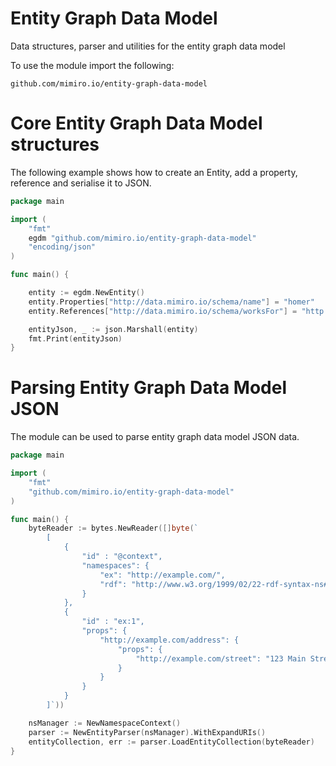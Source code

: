 
# Entity Graph Data Model

Data structures, parser and utilities for the entity graph data model

To use the module import the following:

`github.com/mimiro.io/entity-graph-data-model`

# Core Entity Graph Data Model structures

The following example shows how to create an Entity, add a property, reference and serialise it to JSON. 

``` go
package main

import ( 
    "fmt"
    egdm "github.com/mimiro.io/entity-graph-data-model"
    "encoding/json"
)

func main() {

    entity := egdm.NewEntity()
    entity.Properties["http://data.mimiro.io/schema/name"] = "homer"
    entity.References["http://data.mimiro.io/schema/worksFor"] = "http://data.mimiro.io/people/mrburns"

    entityJson, _ := json.Marshall(entity)
    fmt.Print(entityJson)
}
```

# Parsing Entity Graph Data Model JSON

The module can be used to parse entity graph data model JSON data. 

``` go
package main

import ( 
    "fmt"
    "github.com/mimiro.io/entity-graph-data-model"
)

func main() {
    byteReader := bytes.NewReader([]byte(`
		[
			{
				"id" : "@context", 
				"namespaces": {
					"ex": "http://example.com/",
					"rdf": "http://www.w3.org/1999/02/22-rdf-syntax-ns#"
				}
			},
			{
				"id" : "ex:1",
				"props": {
					"http://example.com/address": {
						"props": {
							"http://example.com/street": "123 Main Street"
						}
					}
				}
			}
		]`))

	nsManager := NewNamespaceContext()
	parser := NewEntityParser(nsManager).WithExpandURIs()
	entityCollection, err := parser.LoadEntityCollection(byteReader)
}
```
